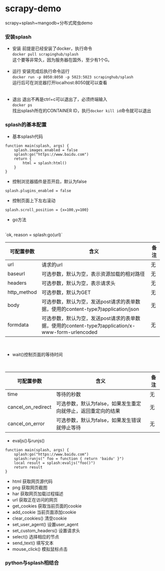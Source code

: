 # scrapy-demo
scrapy+splash+mangodb+分布式爬虫demo


### 安装splash

* 安装
前提是已经安装了docker，执行命令<br>
`docker pull scrapinghub/splash`<br>
这个要等非常久，因为服务器在国外，至少有1个G。
<br><br>
* 运行
安装完成后执行命令运行<br>
`docker run -p 8050:8050 -p 5023:5023 scrapinghub/splash`<br>
运行后可在浏览器打开localhost:8050就可以查看<br>
<br><br>
* 退出
退出不再是ctrl+c可以退出了，必须终端输入<br>
`docker ps`<br>
找出splash所在的CONTAINER ID，执行`docker kill id`命令就可以退出

### splash的基本配置

* 基本splash代码
```
function main(splash, args) {
    splash.images_enabled = false
    splash:go("https://www.baidu.com")
    return {
        html = splash:html()
    }   
}
```
* 控制浏览器插件是否开启，默认为false
```
splash.plugins_enabled = false 
```
* 控制页面上下左右滚动
```
splash.scroll_position = {x=100,y=100}
```
* go方法
<br>
`ok, reason = splash:go(url)`
<br>

| 可配置参数               | 含义      | 备注 | 
| --- |  --- |  ---- | 
| url                | 请求的url | 无 |
| baseurl                | 可选参数，默认为空，表示资源加载的相对路径 |无 |
| headers                | 可选参数，默认为空，表示请求头 |无 |
| http_method                | 可选参数，默认为GET |无 |
| body                | 可选参数，默认为空，发送post请求的表单数据，使用的content-type为application/json |无 |
| formdata                | 可选参数，默认为空，发送post请求的表单数据，使用的content-type为application/x-www-form-urlencoded |无 |
<br>

* wait()控制页面的等待时间
<br>

| 可配置参数               | 含义      | 备注 | 
| --- |  --- |  ---- | 
| time  | 等待的秒数 | 无 |
| cancel_on_redirect| 可选参数，默认为false，如果发生重定向就停止，返回重定向的结果 |无 |
| cancel_on_error    | 可选参数，默认为false，如果发生错误就停止等待 |无 |

* evaljs()与runjs()

```
function main(splash, args) {
    splash:go("https://www.baidu.com")
    splash:runjs(" foo = function { return 'baidu' }")
    local result = splash:evaljs("foo()")
    return result 
}
```

* html                  获取网页源代码
* png                   获取网页截图
* har                   获取网页加载过程描述
* url                   获取正在访问的网页
* get_cookies           获取当前页面的cookie
* add_cookie            当前页面添加cookie
* clear_cookies()       清空cookie
* set_user_agent()      设置user_agent
* set_custom_headers()  设置请求头
* select()              选择相应的节点
* send_text()           填写文本
* mouse_click()         模拟鼠标点击

### python与splash相结合


